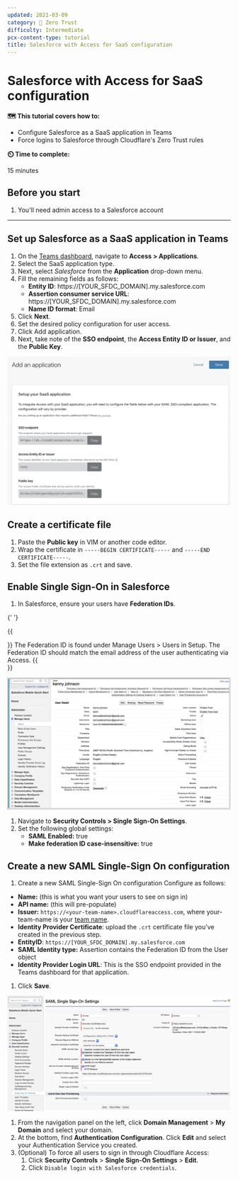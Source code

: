 ```yaml
---
updated: 2021-03-09
category: 🔐 Zero Trust
difficulty: Intermediate
pcx-content-type: tutorial
title: Salesforce with Access for SaaS configuration
---
```


# Salesforce with Access for SaaS configuration

**🗺️ This tutorial covers how to:**

- Configure Salesforce as a SaaS application in Teams
- Force logins to Salesforce through Cloudflare's Zero Trust rules

**⏲️ Time to complete:**

15 minutes

## Before you start

1.  You'll need admin access to a Salesforce account

---

## Set up Salesforce as a SaaS application in Teams

1.  On the [Teams dashboard](https://dash.teams.cloudflare.com), navigate to **Access > Applications**.
2.  Select the SaaS application type.
3.  Next, select _Salesforce_ from the **Application** drop-down menu.
4.  Fill the remaining fields as follows:
    - **Entity ID**: https://\[YOUR_SFDC_DOMAIN].my.salesforce.com
    - **Assertion consumer service URL**: https://\[YOUR_SFDC_DOMAIN].my.salesforce.com
    - **Name ID format**: Email
5.  Click **Next**.
6.  Set the desired policy configuration for user access.
7.  Click Add application.
8.  Next, take note of the **SSO endpoint**, the **Access Entity ID or Issuer**, and the **Public Key**.

![Setup SaaS IdPs](../static/documentation/applications/saas-integrate.png)

## Create a certificate file

1.  Paste the **Public key** in VIM or another code editor.
2.  Wrap the certificate in `-----BEGIN CERTIFICATE-----` and `-----END CERTIFICATE-----`.
3.  Set the file extension as `.crt` and save.

## Enable Single Sign-On in Salesforce

1.  In Salesforce, ensure your users have **Federation IDs**.

{' '}

{{<Aside>}}
The Federation ID is found under Manage Users > Users in Setup. The Federation ID should match the email address of the user authenticating via Access.
{{</Aside>}}

![Salefsorce configuration](../static/zero-trust-security/access/salesforce.png)

1.  Navigate to **Security Controls > Single Sign-On Settings**.
2.  Set the following global settings:
    - **SAML Enabled:** true
    - **Make federation ID case-insensitive:** true

## Create a new SAML Single-Sign On configuration

1.  Create a new SAML Single-Sign On configuration
    Configure as follows:

- **Name:** (this is what you want your users to see on sign in)
- **API name:** (this will pre-populate)
- **Issuer:** `https://<your-team-name>.cloudflareaccess.com`, where your-team-name is your [team name](/cloudflare-one/glossary/#team-name).
- **Identity Provider Certificate**: upload the `.crt` certificate file you’ve created in the previous step.
- **EntityID**: `https://[YOUR_SFDC_DOMAIN].my.salesforce.com`
- **SAML Identity type:** Assertion contains the Federation ID from the User object
- **Identity Provider Login URL**: This is the SSO endpoint provided in the Teams dashboard for that application.

1.  Click **Save**.

![Salefsorce configuration](../static/zero-trust-security/access/salesforce-sso.png)

1.  From the navigation panel on the left, click **Domain Management** > **My Domain** and select your domain.
2.  At the bottom, find **Authentication Configuration**. Click **Edit** and select your Authentication Service you created.
3.  (Optional) To force all users to sign in through Cloudflare Access:
    1.  Click **Security Controls** > **Single Sign-On Settings** > **Edit**.
    2.  Click `Disable login with Salesforce credentials`.
